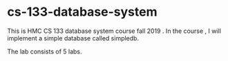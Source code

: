 # cs-133-database-system
This is  HMC CS 133 database system course fall 2019 . In the course , I will implement a simple database called simpledb.


The lab consists of 5 labs.
